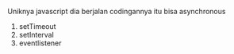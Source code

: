 


Uniknya javascript dia berjalan codingannya itu bisa asynchronous




1. setTimeout
2. setInterval
3. eventlistener